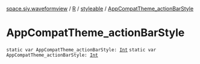 [space.siy.waveformview](../../index.md) / [R](../index.md) / [styleable](index.md) / [AppCompatTheme_actionBarStyle](./-app-compat-theme_action-bar-style.md)

# AppCompatTheme_actionBarStyle

`static var AppCompatTheme_actionBarStyle: `[`Int`](https://kotlinlang.org/api/latest/jvm/stdlib/kotlin/-int/index.html)
`static var AppCompatTheme_actionBarStyle: `[`Int`](https://kotlinlang.org/api/latest/jvm/stdlib/kotlin/-int/index.html)